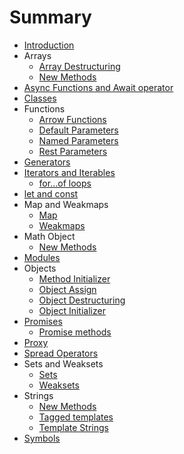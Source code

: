 # Summary

* [Introduction](README.md)
* Arrays
    * [Array Destructuring](arrays/array-destructuring.md)
    * [New Methods](arrays/new-methods.md)
* [Async Functions and Await operator](async-await/README.md)
* [Classes](classes/README.md)
* Functions
    * [Arrow Functions](functions/arrow-functions.md)
    * [Default Parameters](functions/default-parameters.md)
    * [Named Parameters](functions/named-parameters.md)
    * [Rest Parameters](functions/rest-parameters.md)
* [Generators](generators/README.md)
* [Iterators and Iterables](iterators-and-iterables/README.md)
    * [for...of loops](iterators-and-iterables/for-of-loops.md)
* [let and const](let-and-const/README.md)
* Map and Weakmaps
    * [Map](map-and-weakmaps/map.md)
    * [Weakmaps](map-and-weakmaps/weakmap.md)
* Math Object
    * [New Methods](math-object/new-methods.md)
* [Modules](modules/README.md)
* Objects
    * [Method Initializer](objects/method-initializer.md)
    * [Object Assign](objects/object-assign.md)
    * [Object Destructuring](objects/object-destructuring.md)
    * [Object Initializer](objects/object-initializer.md)
* [Promises](promises/README.md)
	* [Promise methods](promises/methods.md)
* [Proxy](proxy/README.md)
* [Spread Operators](spread-operators/README.md)
* Sets and Weaksets
    * [Sets](sets-and-weaksets/sets.md)
    * [Weaksets](sets-and-weaksets/weaksets.md)
* Strings
    * [New Methods](strings/new-methods.md)
    * [Tagged templates](strings/tagged-templates.md)
    * [Template Strings](strings/template-literals.md)
* [Symbols](symbols/README.md)

